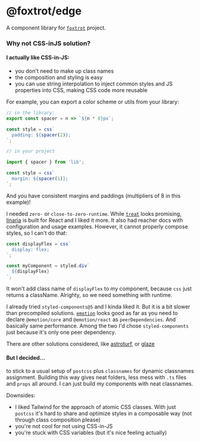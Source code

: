 # @foxtrot/edge

A component library for [`foxtrot`](https://github.com/LexSwed/foxtrot) project.

### Why not CSS-inJS solution?

#### I actually like CSS-in-JS:

- you don't need to make up class names
- the composition and styling is easy
- you can use string interpolation to inject common styles and JS properties into CSS, making CSS code more reusable

For example, you can export a color scheme or utils from your library:

```js
// in the library:
export const spacer = n => `${n * 8}px`;

const style = css`
  padding: ${spacer(2)};
`;

// in your project

import { spacer } from 'lib';

const style = css`
  margin: ${spacer(1)};
`;
```

And you have consistent margins and paddings (multipliers of 8 in this example)!

I needed `zero-` or `close-to-zero-runtime`. While [`treat`](https://github.com/seek-oss/treat) looks promising, [linaria](https://github.com/callstack/linaria) is built for React and I liked it more. It also had reacher docs with configuration and usage examples. However, it cannot properly compose styles, so I can't do that:

```js
const displayFlex = css`
  display: flex;
`;

const myComponent = styled.div`
  ${displayFlex}
`;
```

It won't add class name of `displayFlex` to my component, because `css` just returns a className. Alrighty, so we need something with runtime.

I already tried `styled-components@5` and I kinda liked it. But it is a bit slower than precompiled solutions. [`emotion`](https://github.com/emotion-js/emotion) looks good as far as you need to declare `@emotion/core` and `@emotion/react` as `peerDependencies`. And basically same performance. Among the two I'd chose `styled-components` just because it's only one peer dependency.

There are other solutions considered, like [astroturf](https://github.com/4Catalyzer/astroturf), or [glaze](https://www.npmjs.com/package/glaze)

#### But I decided...

to stick to a usual setup of `postcss` plus `classnames` for dynamic classnames assignment. Building this way gives neat folders, less mess with `.ts` files and `props` all around. I can just build my components with neat classnames.

Downsides:

- I liked Tailwind for the approach of atomic CSS classes. With just `postcss` it's hard to share and optimize styles in a composable way (not through class composition please)
- you're not cool for not using CSS-in-JS
- you're stuck with CSS variables (but it's nice feeling actually)
